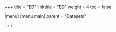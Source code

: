 +++
title = "ED"
linktitle = "ED"
weight = 4
toc = false

[menu]
  [menu.main]
    parent = "Datasets"

+++